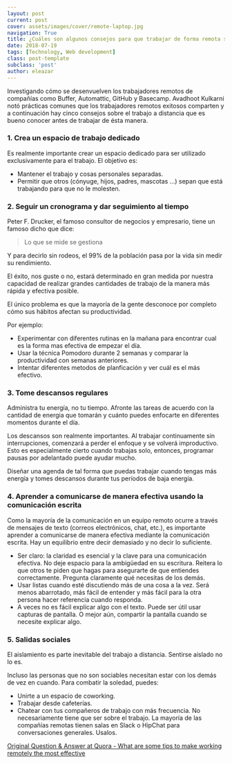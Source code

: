 ```yaml
---
layout: post
current: post
cover: assets/images/cover/remote-laptop.jpg
navigation: True
title: ¿Cuáles son algunos consejos para que trabajar de forma remota sea lo más efectivo?
date: 2018-07-19
tags: [Technology, Web development]
class: post-template
subclass: 'post'
author: eleazar
---
```


Investigando cómo se desenvuelven los trabajadores remotos de compañías como Buffer, Automattic, GitHub y Basecamp. Avadhoot Kulkarni notó prácticas comunes que los trabajadores remotos exitosos comparten y a continuación hay cinco consejos sobre el trabajo a distancia que es bueno conocer antes de trabajar de ésta manera.

### 1. Crea un espacio de trabajo dedicado

Es realmente importante crear un espacio dedicado para ser utilizado exclusivamente para el trabajo. El objetivo es:

- Mantener el trabajo y cosas personales separadas.
- Permitir que otros (cónyuge, hijos, padres, mascotas ...) sepan que está trabajando para que no le molesten.

### 2. Seguir un cronograma y dar seguimiento al tiempo

Peter F. Drucker, el famoso consultor de negocios y empresario, tiene un famoso dicho que dice:

> Lo que se mide se gestiona

Y para decirlo sin rodeos, el 99% de la población pasa por la vida sin medir su rendimiento.

El éxito, nos guste o no, estará determinado en gran medida por nuestra capacidad de realizar grandes cantidades de trabajo de la manera más rápida y efectiva posible.

El único problema es que la mayoría de la gente desconoce por completo cómo sus hábitos afectan su productividad.

Por ejemplo:

- Experimentar con diferentes rutinas en la mañana para encontrar cual es la forma mas efectiva de empezar el día.
- Usar la técnica Pomodoro durante 2 semanas y comparar la productividad con semanas anteriores.
- Intentar diferentes metodos de planficación y ver cuál es el más efectivo.

### 3. Tome descansos regulares

Administra tu energía, no tu tiempo. Afronte las tareas de acuerdo con la cantidad de energia que tomarán y cuánto puedes enfocarte en diferentes momentos durante el día.

Los descansos son realmente importantes. Al trabajar continuamente sin interrupciones, comenzará a perder el enfoque y se volverá improductivo. Esto es especialmente cierto cuando trabajas solo, entonces, programar pausas por adelantado puede ayudar mucho.

Diseñar una agenda de tal forma que puedas trabajar cuando tengas más energía y tomes descansos durante tus períodos de baja energía.

### 4. Aprender a comunicarse de manera efectiva usando la comunicación escrita

Como la mayoría de la comunicación en un equipo remoto ocurre a través de mensajes de texto (correos electrónicos, chat, etc.), es importante aprender a comunicarse de manera efectiva mediante la comunicación escrita. Hay un equilibrio entre decir demasiado y no decir lo suficiente.

- Ser claro: la claridad es esencial y la clave para una comunicación efectiva. No deje espacio para la ambigüedad en su escritura. Reitera lo que otros te piden que hagas para asegurarte de que entiendes correctamente. Pregunta claramente qué necesitas de los demás.
- Usar listas cuando esté discutiendo más de una cosa a la vez. Será menos abarrotado, más fácil de entender y más fácil para la otra persona hacer referencia cuando responda.
- A veces no es fácil explicar algo con el texto. Puede ser útil usar capturas de pantalla. O mejor aún, compartir la pantalla cuando se necesite explicar algo.

### 5. Salidas sociales

El aislamiento es parte inevitable del trabajo a distancia. Sentirse aislado no lo es.

Incluso las personas que no son sociables necesitan estar con los demás de vez en cuando. Para combatir la soledad, puedes:

- Unirte a un espacio de coworking.
- Trabajar desde cafeterías.
- Chatear con tus compañeros de trabajo con más frecuencia. No necesariamente tiene que ser sobre el trabajo. La mayoría de las compañías remotas tienen salas en Slack o HipChat para conversaciones generales. Usalos.

[Original Question & Answer at Quora - What are some tips to make working remotely the most effective](https://www.quora.com/What-are-some-tips-to-make-working-remotely-the-most-effective)